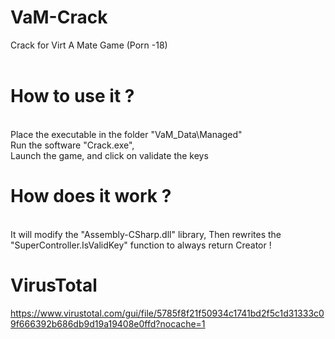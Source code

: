 # VaM-Crack</br>
Crack for Virt A Mate Game (Porn -18)</br>
</br>
# How to use it ?
</br>
Place the executable in the  folder "VaM_Data\Managed"</br>
Run the software "Crack.exe",</br>
Launch the game, and click on validate the keys</br>

# How does it work ?</br>
</br>
It will modify the "Assembly-CSharp.dll" library, Then rewrites the "SuperController.IsValidKey" function to always return Creator !</br>

# VirusTotal</br>
https://www.virustotal.com/gui/file/5785f8f21f50934c1741bd2f5c1d31333c09f666392b686db9d19a19408e0ffd?nocache=1
